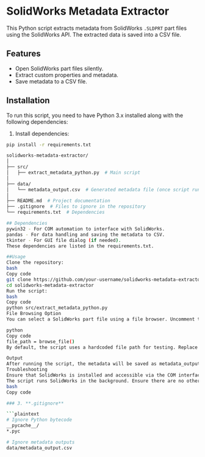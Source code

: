 # SolidWorks Metadata Extractor

This Python script extracts metadata from SolidWorks `.SLDPRT` part files using the SolidWorks API. The extracted data is saved into a CSV file. 

## Features
- Open SolidWorks part files silently.
- Extract custom properties and metadata.
- Save metadata to a CSV file.

## Installation

To run this script, you need to have Python 3.x installed along with the following dependencies:

1. Install dependencies:

```bash
pip install -r requirements.txt

solidworks-metadata-extractor/
│
├── src/
│   ├── extract_metadata_python.py  # Main script
│
├── data/
│   └── metadata_output.csv  # Generated metadata file (once script runs)
│
├── README.md  # Project documentation
├── .gitignore  # Files to ignore in the repository
└── requirements.txt  # Dependencies

## Dependencies
pywin32 - For COM automation to interface with SolidWorks.
pandas - For data handling and saving the metadata to CSV.
tkinter - For GUI file dialog (if needed).
These dependencies are listed in the requirements.txt.

##Usage
Clone the repository:
bash
Copy code
git clone https://github.com/your-username/solidworks-metadata-extractor.git
cd solidworks-metadata-extractor
Run the script:
bash
Copy code
python src/extract_metadata_python.py
File Browsing Option
You can select a SolidWorks part file using a file browser. Uncomment the following line in the main() function of the script:

python
Copy code
file_path = browse_file()
By default, the script uses a hardcoded file path for testing. Replace it with your file or use the file dialog.

Output
After running the script, the metadata will be saved as metadata_output.csv in the data directory.
Troubleshooting
Ensure that SolidWorks is installed and accessible via the COM interface.
The script runs SolidWorks in the background. Ensure there are no other instances interfering with the process.
bash
Copy code

### 3. **.gitignore**

```plaintext
# Ignore Python bytecode
__pycache__/
*.pyc

# Ignore metadata outputs
data/metadata_output.csv
